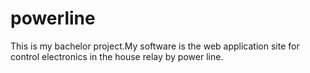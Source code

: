 # powerline
This is my bachelor project.My software is the web application site for control electronics in the house relay by power line.
